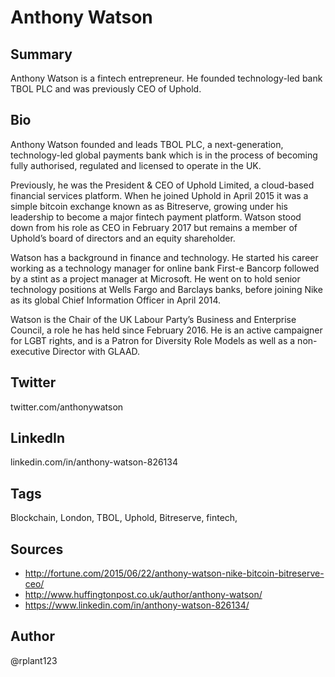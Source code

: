 # Anthony Watson

## Summary
Anthony Watson is a fintech entrepreneur. He founded technology-led bank TBOL PLC and was previously CEO of Uphold. 

## Bio
Anthony Watson founded and leads TBOL PLC, a next-generation, technology-led global payments bank which is in the process of becoming fully authorised, regulated and licensed to operate in the UK. 

Previously, he was the President & CEO of Uphold Limited, a cloud-based financial services platform. When he joined Uphold in April 2015 it was a simple bitcoin exchange known as as Bitreserve, growing under his leadership to become a major fintech payment platform. Watson stood down from his role as CEO in February 2017 but remains a member of Uphold’s board of directors and an equity shareholder.

Watson has a background in finance and technology. He started his career working as a technology manager for online bank First-e Bancorp followed by a stint as a project manager at Microsoft. He went on to hold senior technology positions at Wells Fargo and Barclays banks, before joining Nike as its global Chief Information Officer in April 2014.

Watson is the Chair of the UK Labour Party’s Business and Enterprise Council, a role he has held since February 2016. He is an active campaigner for LGBT rights, and is a Patron for Diversity Role Models as well as a non-executive Director with GLAAD. 

## Twitter
twitter.com/anthonywatson

## LinkedIn
linkedin.com/in/anthony-watson-826134

## Tags
Blockchain, London, TBOL, Uphold, Bitreserve, fintech,

## Sources
- http://fortune.com/2015/06/22/anthony-watson-nike-bitcoin-bitreserve-ceo/
- http://www.huffingtonpost.co.uk/author/anthony-watson/
- https://www.linkedin.com/in/anthony-watson-826134/

## Author
@rplant123
